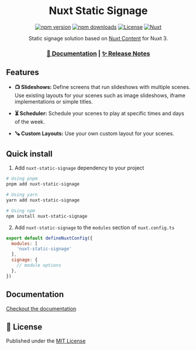 <div align="center">

# Nuxt Static Signage

[![npm version][npm-version-src]][npm-version-href]
[![npm downloads][npm-downloads-src]][npm-downloads-href]
[![License][license-src]][license-href]
[![Nuxt][nuxt-src]][nuxt-href]


Static signage solution based on [Nuxt Content](https://nuxt.com/modules/content) for Nuxt 3.


<h3>

[📖 Documentation](/docs) | [✨ Release Notes](/CHANGELOG.md)

</h3>

</div>

## Features

- **📺 Slideshows:** Define screens that run slideshows with multiple scenes. Use existing layouts for your scenes such as image slideshows, iframe implementations or simple titles.

- **⏳ Scheduler:** Schedule your scenes to play at specific times and days of the week.

- **🪚 Custom Layouts:** Use your own custom layout for your scenes.

## Quick install

1. Add `nuxt-static-signage` dependency to your project

```bash
# Using pnpm
pnpm add nuxt-static-signage

# Using yarn
yarn add nuxt-static-signage

# Using npm
npm install nuxt-static-signage
```

2. Add `nuxt-static-signage` to the `modules` section of `nuxt.config.ts`

```js
export default defineNuxtConfig({
  modules: [
    'nuxt-static-signage'
  ],
  signage: {
    // module options
  },
})
```

## Documentation

[Checkout the documentation](/docs)

## 📑 License

Published under the [MIT License](./LICENSE)

<!-- Badges -->
[npm-version-src]: https://img.shields.io/npm/v/nuxt-static-signage/latest.svg?style=flat&colorA=18181B&colorB=28CF8D
[npm-version-href]: https://npmjs.com/package/@nuxtjs/color-mode

[npm-downloads-src]: https://img.shields.io/npm/dm/nuxt-static-signage.svg?style=flat&colorA=18181B&colorB=28CF8D
[npm-downloads-href]: https://npmjs.com/package/nuxt-static-signage

[license-src]: https://img.shields.io/npm/l/nuxt-static-signage.svg?style=flat&colorA=18181B&colorB=28CF8D
[license-href]: https://npmjs.com/package/nuxt-static-signage
[nuxt-src]: https://img.shields.io/badge/Nuxt-18181B?logo=nuxt.js
[nuxt-href]: https://nuxt.com